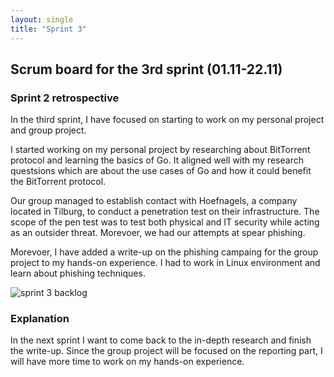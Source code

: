 ```yaml
---
layout: single
title: "Sprint 3"
---
```


## Scrum board for the 3rd sprint (01.11-22.11)

### Sprint 2 retrospective

In the third sprint, I have focused on starting to work on my personal project and group project.

I started working on my personal project by researching about BitTorrent protocol and learning the basics of Go. It aligned well with my
research questsions which are about the use cases of Go and how it could benefit the BitTorrent protocol.

Our group managed to establish contact with Hoefnagels, a company located in Tilburg, to conduct a penetration test on their infrastructure.
The scope of the pen test was to test both physical and IT security while acting as an outsider threat. Morevoer, we had our attempts at spear phishing.

Morevoer, I have added a write-up on the phishing campaing for the group project to my hands-on experience. I had to work in Linux environment
and learn about phishing techniques.

![sprint 3 backlog](../../assets/img/backlog/backlog_3.png)

### Explanation

In the next sprint I want to come back to the in-depth research and finish the write-up. Since the group project will be focused on the
reporting part, I will have more time to work on my hands-on experience.